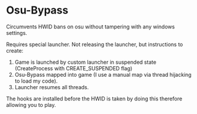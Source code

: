 # Osu-Bypass
Circumvents HWID bans on osu without tampering with any windows settings.

Requires special launcher. Not releasing the launcher, but instructions to create: 

1. Game is launched by custom launcher in suspended state (CreateProcess with CREATE_SUSPENDED flag)
2. Osu-Bypass mapped into game (I use a manual map via thread hijacking to load my code).
3. Launcher resumes all threads.

The hooks are installed before the HWID is taken by doing this therefore allowing you to play.
